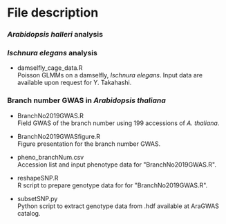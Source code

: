 # File description  
### *Arabidopsis halleri* analysis  
###  
### *Ischnura elegans* analysis  
- damselfly_cage_data.R  
Poisson GLMMs on a damselfly, *Ischnura elegans*. Input data are available upon request for Y. Takahashi.  
  
  
### Branch number GWAS in *Arabidopsis thaliana*  
- BranchNo2019GWAS.R  
Field GWAS of the branch number using 199 accessions of *A. thaliana*.  
  
- BranchNo2019GWASfigure.R  
Figure presentation for the branch number GWAS.  
  
- pheno_branchNum.csv  
Accession list and input phenotype data for "BranchNo2019GWAS.R".  
  
- reshapeSNP.R  
R script to prepare genotype data for for "BranchNo2019GWAS.R".  
  
- subsetSNP.py  
Python script to extract genotype data from .hdf available at AraGWAS catalog.  
  
